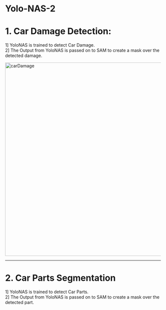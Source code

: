 # Yolo-NAS-2

# 1. Car Damage Detection:
1] YoloNAS is trained to detect Car Damage.\
2] The Output from YoloNAS is passed on to SAM to create a mask over the detected damage.

<img width="624" alt="carDamage" src="https://github.com/RATHOD-SHUBHAM/Yolo-NAS-2/assets/58945964/b663749d-4f71-4348-8f9b-8e832e751b98">

---

# 2. Car Parts Segmentation
1] YoloNAS is trained to detect Car Parts.\
2] The Output from YoloNAS is passed on to SAM to create a mask over the detected part.
